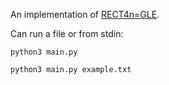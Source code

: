 An implementation of [RECT4n=GLE](https://esolangs.org/wiki/RECT4n%3DGLE).

Can run a file or from stdin:
```
python3 main.py
```
```
python3 main.py example.txt
```

